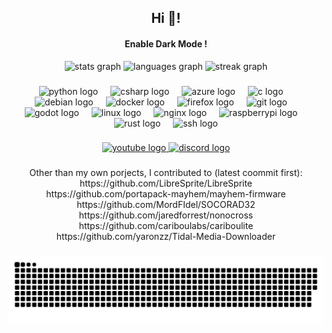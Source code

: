 <div align="center">
   <h2>Hi 👋!</h2>
   <h4>Enable Dark Mode !</h4>
</div>

<div align="center">
   <img src="https://github-readme-stats.vercel.app/api?username=joyel24&hide_title=false&hide_rank=false&show_icons=true&include_all_commits=true&count_private=true&disable_animations=false&theme=aura&locale=fr&hide_border=false" height="150" alt="stats graph"  />
 <img src="https://github-readme-stats.vercel.app/api/top-langs?username=joyel24&locale=fr&hide_title=false&layout=compact&card_width=320&langs_count=5&theme=aura&hide_border=false" height="150" alt="languages graph"  />
  <img src="https://streak-stats.demolab.com?user=joyel24&locale=fr&mode=weekly&theme=aura&hide_border=false&border_radius=5" height="150" alt="streak graph"  />
</div>

###

<div align="center">
  <img src="https://cdn.jsdelivr.net/gh/devicons/devicon/icons/python/python-original.svg" height="30" alt="python logo"  />
  <img width="12" />
  <img src="https://cdn.jsdelivr.net/gh/devicons/devicon/icons/csharp/csharp-original.svg" height="30" alt="csharp logo"  />
  <img width="12" />
  <img src="https://cdn.jsdelivr.net/gh/devicons/devicon/icons/azure/azure-original.svg" height="30" alt="azure logo"  />
  <img width="12" />
  <img src="https://cdn.jsdelivr.net/gh/devicons/devicon/icons/c/c-original.svg" height="30" alt="c logo"  />
  <img width="12" />
  <img src="https://cdn.jsdelivr.net/gh/devicons/devicon/icons/debian/debian-original.svg" height="30" alt="debian logo"  />
  <img width="12" />
  <img src="https://cdn.jsdelivr.net/gh/devicons/devicon/icons/docker/docker-original.svg" height="30" alt="docker logo"  />
  <img width="12" />
  <img src="https://cdn.jsdelivr.net/gh/devicons/devicon/icons/firefox/firefox-original.svg" height="30" alt="firefox logo"  />
  <img width="12" />
  <img src="https://cdn.jsdelivr.net/gh/devicons/devicon/icons/git/git-original.svg" height="30" alt="git logo"  />
  <img width="12" />
  <img src="https://cdn.jsdelivr.net/gh/devicons/devicon/icons/godot/godot-original.svg" height="30" alt="godot logo"  />
  <img width="12" />
  <img src="https://cdn.jsdelivr.net/gh/devicons/devicon/icons/linux/linux-original.svg" height="30" alt="linux logo"  />
  <img width="12" />
  <img src="https://cdn.jsdelivr.net/gh/devicons/devicon/icons/nginx/nginx-original.svg" height="30" alt="nginx logo"  />
  <img width="12" />
  <img src="https://cdn.jsdelivr.net/gh/devicons/devicon/icons/raspberrypi/raspberrypi-original.svg" height="30" alt="raspberrypi logo"  />
  <img width="12" />
  <img src="https://kinsta.com/wp-content/uploads/2021/03/rust-logo-512x512-1-150x150.png" height="30" alt="rust logo"  />
  <img width="12" />
  <img src="https://www.svgrepo.com/show/438984/ssh.svg" height="30" alt="ssh logo"  />
</div>

###

<div align="center">
  <a href="https://www.youtube.com/@JoelEnVrac/playlists" target="_blank">
    <img src="https://img.shields.io/static/v1?message=Youtube&logo=youtube&label=&color=FF0000&logoColor=white&labelColor=&style=flat" height="45" alt="youtube logo"  />
  </a>
  <a href="https://discord.com/invite/XPQBCk4cfe" target="_blank">
    <img src="https://img.shields.io/static/v1?message=Discord&logo=discord&label=&color=7289DA&logoColor=white&labelColor=7289DA&style=flat" height="45" alt="discord logo"  />
  </a>
</div>

###

<div align=center>
   Other than my own porjects, I contributed to (latest coommit first):<br>
   https://github.com/LibreSprite/LibreSprite<br>
   https://github.com/portapack-mayhem/mayhem-firmware<br>
   https://github.com/MordFIdel/SOCORAD32<br>
   https://github.com/jaredforrest/nonocross<br>
   https://github.com/cariboulabs/cariboulite<br>
   https://github.com/yaronzz/Tidal-Media-Downloader
</div>

###
<div align="center">
   <img src="https://raw.githubusercontent.com/joyel24/joyel24/output/snake.svg" alt="Snake animation" />
</div>

###
